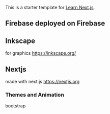This is a starter template for [Learn Next.js](https://nextjs.org/learn).
## Firebase deployed on Firebase

## Inkscape 
for graphics
https://inkscape.org/
## Nextjs
made with next.js
https://nextjs.org
### Themes and Animation
bootstrap